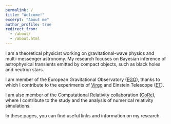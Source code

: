 ```yaml
---
permalink: /
title: "Welcome!"
excerpt: "About me"
author_profile: true
redirect_from: 
  - /about/
  - /about.html
---
```


I am a theoretical physicist working on gravitational-wave physics and multi-messenger astronomy.
My research focuses on Bayesian inference of astrophysical transients emitted by compact objects,
such as black holes and neutron stars.

I am member of the European Gravitational Observatory ([EGO](https://www.ego-gw.it/)),
thanks to which I contribute to the experiments of [Virgo](https://www.virgo-gw.eu/) and Einstein Telescope ([ET](https://www.et-gw.eu/)).

I am also member of the Computational Relativity collaboration ([CoRe](http://www.computational-relativity.org/)),
where I contribute to the study and the analysis of numerical relativity simulations.

In these pages, you can find useful links and information on my research.

